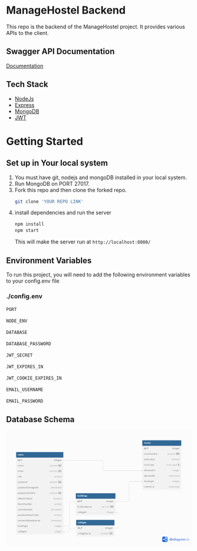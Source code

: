 # ManageHostel Backend

This repo is the backend of the ManageHostel project. It provides various APIs to the client.

## Swagger API Documentation

[Documentation](https://managehostel-api.onrender.com/api/v1/docs/)

## Tech Stack

- [NodeJs](https://nodejs.org/en/about/)
- [Express](https://expressjs.com/)
- [MongoDB](https://www.mongodb.com/)
- [JWT](https://jwt.io/introduction)

# Getting Started

## Set up in Your local system

1. You must have git, nodejs and mongoDB installed in your local system.
2. Run MongoDB on PORT 27017.
3. Fork this repo and then clone the forked repo.
   ```sh
   git clone 'YOUR REPO LINK'
   ```
4. install dependencies and run the server
   ```sh
   npm install
   npm start
   ```
   This will make the server run at `http://localhost:8000/`


## Environment Variables

To run this project, you will need to add the following environment variables to your config.env file

### ./config.env

`PORT`

`NODE_ENV`

`DATABASE`

`DATABASE_PASSWORD`

`JWT_SECRET`

`JWT_EXPIRES_IN`

`JWT_COOKIE_EXPIRES_IN`

`EMAIL_USERNAME`

`EMAIL_PASSWORD`

## Database Schema

![image description](dbSchema.png)
